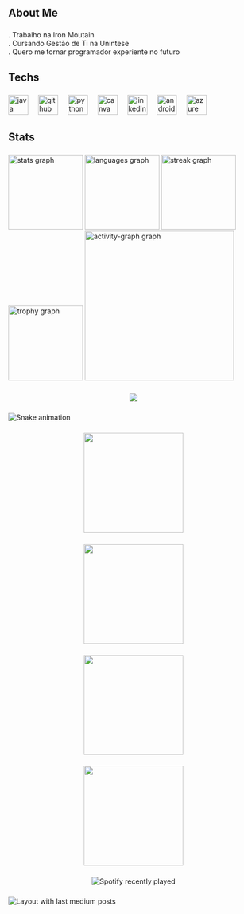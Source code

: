 <h2 align="left">About Me</h2>

###

<p align="left">. Trabalho na Iron Moutain<br>. Cursando Gestão de Ti na Unintese<br>. Quero me tornar programador experiente no futuro</p>

###

<h2 align="left">Techs</h2>

###

<div align="left">
  <img src="https://cdn.jsdelivr.net/gh/devicons/devicon/icons/java/java-original.svg" height="40" alt="java logo"  />
  <img width="12" />
  <img src="https://skillicons.dev/icons?i=github" height="40" alt="github logo"  />
  <img width="12" />
  <img src="https://skillicons.dev/icons?i=py" height="40" alt="python logo"  />
  <img width="12" />
  <img src="https://cdn.simpleicons.org/canva/00C4CC" height="40" alt="canva logo"  />
  <img width="12" />
  <img src="https://cdn.jsdelivr.net/gh/devicons/devicon/icons/linkedin/linkedin-original.svg" height="40" alt="linkedin logo"  />
  <img width="12" />
  <img src="https://cdn.simpleicons.org/android/3DDC84" height="40" alt="android logo"  />
  <img width="12" />
  <img src="https://skillicons.dev/icons?i=azure" height="40" alt="azure logo"  />
</div>

###

<h2 align="left">Stats</h2>

###

<div align="left">
  <img src="https://github-readme-stats.vercel.app/api?username=pSantos-Matheus&hide_title=false&hide_rank=false&show_icons=true&include_all_commits=true&count_private=true&disable_animations=false&theme=merko&locale=en&hide_border=false&order=1" height="150" alt="stats graph"  />
  <img src="https://github-readme-stats.vercel.app/api/top-langs?username=pSantos-Matheus&locale=en&hide_title=false&layout=compact&card_width=320&langs_count=5&theme=merko&hide_border=false&order=2" height="150" alt="languages graph"  />
  <img src="https://streak-stats.demolab.com?user=pSantos-Matheus&locale=en&mode=daily&theme=merko&hide_border=false&border_radius=5&order=3" height="150" alt="streak graph"  />
  <img src="https://github-profile-trophy.vercel.app?username=pSantos-Matheus&theme=algolia&column=8&row=1&margin-w=8&margin-h=8&no-bg=false&no-frame=false&order=4" height="150" alt="trophy graph"  />
  <img src="https://github-readme-activity-graph.vercel.app/graph?username=pSantos-Matheus&radius=16&theme=arctic&area=true&order=5" height="300" alt="activity-graph graph"  />
</div>

###

<div align="center">
  <img src="https://profile-counter.glitch.me/pSantos-Matheus/count.svg?"  />
</div>

###



    


     

<img src="https://raw.githubusercontent.com/pSantos-Matheus/pSantos-Matheus/output/snake.svg" alt="Snake animation" />


###

<div align="center">
  <img height="200" src="https://www.wallpapertip.com/wmimgs/104-1041715_itachi-uchiha-wallpaper-4k.jpg"  />
</div>

###

<div align="center">
  <img height="200" src="https://media1.giphy.com/media/v1.Y2lkPTc5MGI3NjExaHVwODY0N2x3aTF4azRkMWJ2cnpneHQwZms4cmRwYjA0dmlkMDhhdyZlcD12MV9pbnRlcm5hbF9naWZfYnlfaWQmY3Q9Zw/117gJeEt792KPe/giphy.webp"  />
</div>

###

<div align="center">
  <img height="200" src="https://media0.giphy.com/media/v1.Y2lkPTc5MGI3NjExZDcyOXJ6ZWdkNjNrYnQzNzNzdm00NmZjc2hmZmJudXZydmdyOHZqMyZlcD12MV9pbnRlcm5hbF9naWZfYnlfaWQmY3Q9cw/h0aeoV34DXNZu/200.webp"  />
</div>

###

<div align="center">
  <img height="200" src="https://media2.giphy.com/media/v1.Y2lkPTc5MGI3NjExbWRoYW54cDM4bWRuajhlMHlvcGduMTFxZHdhZ3JkNHlodXFtdWk1dCZlcD12MV9pbnRlcm5hbF9naWZfYnlfaWQmY3Q9cw/AdlPELEyhgVu8/200.webp"  />
</div>

###

<div align="center">
  <img src="https://spotify-recently-played-readme.vercel.app/api?count=5" alt="Spotify recently played"  />
</div>

###

<div align="left">
  <img src="https://github-read-medium-git-main.pahlevikun.vercel.app/latest?limit=4&username=pSantos-Matheus&theme=merko" alt="Layout with last medium posts"  />
</div>

###
